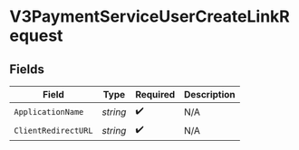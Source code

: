 # V3PaymentServiceUserCreateLinkRequest


## Fields

| Field               | Type                | Required            | Description         |
| ------------------- | ------------------- | ------------------- | ------------------- |
| `ApplicationName`   | *string*            | :heavy_check_mark:  | N/A                 |
| `ClientRedirectURL` | *string*            | :heavy_check_mark:  | N/A                 |